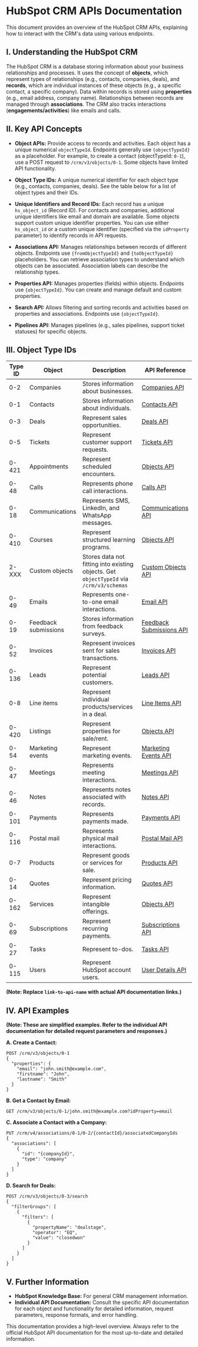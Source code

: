 # HubSpot CRM APIs Documentation

This document provides an overview of the HubSpot CRM APIs, explaining how to interact with the CRM's data using various endpoints.

## I. Understanding the HubSpot CRM

The HubSpot CRM is a database storing information about your business relationships and processes.  It uses the concept of **objects**, which represent types of relationships (e.g., contacts, companies, deals), and **records**, which are individual instances of these objects (e.g., a specific contact, a specific company).  Data within records is stored using **properties** (e.g., email address, company name). Relationships between records are managed through **associations**.  The CRM also tracks interactions (**engagements/activities**) like emails and calls.


## II. Key API Concepts

* **Object APIs:**  Provide access to records and activities.  Each object has a unique numerical `objectTypeId`.  Endpoints generally use `{objectTypeId}` as a placeholder. For example, to create a contact (objectTypeId: `0-1`), use a POST request to `/crm/v3/objects/0-1`.  Some objects have limited API functionality.

* **Object Type IDs:** A unique numerical identifier for each object type (e.g., contacts, companies, deals).  See the table below for a list of object types and their IDs.

* **Unique Identifiers and Record IDs:** Each record has a unique `hs_object_id` (Record ID).  For contacts and companies, additional unique identifiers like email and domain are available.  Some objects support custom unique identifier properties.  You can use either `hs_object_id` or a custom unique identifier (specified via the `idProperty` parameter) to identify records in API requests.

* **Associations API:** Manages relationships between records of different objects.  Endpoints use `{fromObjectTypeId}` and `{toObjectTypeId}` placeholders.  You can retrieve association types to understand which objects can be associated. Association labels can describe the relationship types.

* **Properties API:** Manages properties (fields) within objects.  Endpoints use `{objectTypeId}`. You can create and manage default and custom properties.

* **Search API:** Allows filtering and sorting records and activities based on properties and associations.  Endpoints use `{objectTypeId}`.

* **Pipelines API:** Manages pipelines (e.g., sales pipelines, support ticket statuses) for specific objects.


## III. Object Type IDs

| Type ID | Object             | Description                                                                     | API Reference                               |
|---------|----------------------|---------------------------------------------------------------------------------|-------------------------------------------|
| 0-2     | Companies           | Stores information about businesses.                                             | [Companies API](link-to-companies-api)     |
| 0-1     | Contacts            | Stores information about individuals.                                           | [Contacts API](link-to-contacts-api)      |
| 0-3     | Deals               | Represent sales opportunities.                                                  | [Deals API](link-to-deals-api)           |
| 0-5     | Tickets             | Represent customer support requests.                                            | [Tickets API](link-to-tickets-api)        |
| 0-421   | Appointments        | Represent scheduled encounters.                                               | [Objects API](link-to-objects-api)         |
| 0-48    | Calls               | Represents phone call interactions.                                             | [Calls API](link-to-calls-api)           |
| 0-18    | Communications      | Represents SMS, LinkedIn, and WhatsApp messages.                               | [Communications API](link-to-comm-api)    |
| 0-410   | Courses             | Represent structured learning programs.                                         | [Objects API](link-to-objects-api)         |
| 2-XXX   | Custom objects      | Stores data not fitting into existing objects.  Get `objectTypeId` via `/crm/v3/schemas` | [Custom Objects API](link-to-custom-api)   |
| 0-49    | Emails              | Represents one-to-one email interactions.                                      | [Email API](link-to-email-api)           |
| 0-19    | Feedback submissions | Stores information from feedback surveys.                                       | [Feedback Submissions API](link-to-feedback-api) |
| 0-52    | Invoices            | Represent invoices sent for sales transactions.                               | [Invoices API](link-to-invoices-api)      |
| 0-136   | Leads               | Represent potential customers.                                                 | [Leads API](link-to-leads-api)            |
| 0-8     | Line items          | Represent individual products/services in a deal.                              | [Line Items API](link-to-line-items-api)   |
| 0-420   | Listings            | Represent properties for sale/rent.                                            | [Objects API](link-to-objects-api)         |
| 0-54    | Marketing events    | Represent marketing events.                                                    | [Marketing Events API](link-to-marketing-api) |
| 0-47    | Meetings            | Represents meeting interactions.                                               | [Meetings API](link-to-meetings-api)      |
| 0-46    | Notes               | Represents notes associated with records.                                       | [Notes API](link-to-notes-api)           |
| 0-101   | Payments            | Represents payments made.                                                      | [Payments API](link-to-payments-api)      |
| 0-116   | Postal mail         | Represents physical mail interactions.                                         | [Postal Mail API](link-to-postal-api)     |
| 0-7     | Products            | Represent goods or services for sale.                                          | [Products API](link-to-products-api)     |
| 0-14    | Quotes              | Represent pricing information.                                                  | [Quotes API](link-to-quotes-api)         |
| 0-162   | Services            | Represent intangible offerings.                                                 | [Objects API](link-to-objects-api)         |
| 0-69    | Subscriptions       | Represent recurring payments.                                                  | [Subscriptions API](link-to-subscriptions-api) |
| 0-27    | Tasks               | Represent to-dos.                                                              | [Tasks API](link-to-tasks-api)           |
| 0-115   | Users               | Represent HubSpot account users.                                               | [User Details API](link-to-user-api)       |


**(Note:  Replace `link-to-api-name` with actual API documentation links.)**


## IV. API Examples

**(Note: These are simplified examples.  Refer to the individual API documentation for detailed request parameters and responses.)**


**A. Create a Contact:**

```http
POST /crm/v3/objects/0-1
{
  "properties": {
    "email": "john.smith@example.com",
    "firstname": "John",
    "lastname": "Smith"
  }
}
```

**B. Get a Contact by Email:**

```http
GET /crm/v3/objects/0-1/john.smith@example.com?idProperty=email
```

**C. Associate a Contact with a Company:**

```http
PUT /crm/v4/associations/0-1/0-2/{contactId}/associatedCompanyIds
{
  "associations": [
    {
      "id": "{companyId}",
      "type": "company"
    }
  ]
}
```

**D. Search for Deals:**

```http
POST /crm/v3/objects/0-3/search
{
  "filterGroups": [
    {
      "filters": [
        {
          "propertyName": "dealstage",
          "operator": "EQ",
          "value": "closedwon"
        }
      ]
    }
  ]
}
```


## V.  Further Information

* **HubSpot Knowledge Base:** For general CRM management information.
* **Individual API Documentation:**  Consult the specific API documentation for each object and functionality for detailed information, request parameters, response formats, and error handling.


This documentation provides a high-level overview.  Always refer to the official HubSpot API documentation for the most up-to-date and detailed information.
